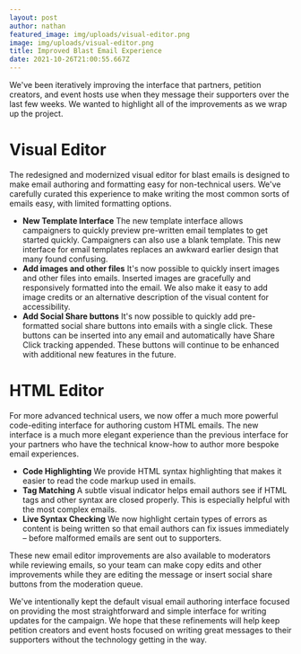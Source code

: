 ```yaml
---
layout: post
author: nathan
featured_image: img/uploads/visual-editor.png
image: img/uploads/visual-editor.png
title: Improved Blast Email Experience
date: 2021-10-26T21:00:55.667Z
---
```

We've been iteratively improving the interface that partners, petition creators, and event hosts use when they message their supporters over the last few weeks. We wanted to highlight all of the improvements as we wrap up the project. 

# Visual Editor

The redesigned and modernized visual editor for blast emails is designed to make email authoring and formatting easy for non-technical users. We've carefully curated this experience to make writing the most common sorts of emails easy, with limited formatting options. 

* **New Template Interface**
  The new template interface allows campaigners to quickly preview pre-written email templates to get started quickly. Campaigners can also use a blank template. This new interface for email templates replaces an awkward earlier design that many found confusing.
* **Add images and other files**
  It's now possible to quickly insert images and other files into emails. Inserted images are gracefully and responsively formatted into the email. We also make it easy to add image credits or an alternative description of the visual content for accessibility. 
* **Add Social Share buttons**
  It's now possible to quickly add pre-formatted social share buttons into emails with a single click. These buttons can be inserted into any email and automatically have Share Click tracking appended. These buttons will continue to be enhanced with additional new features in the future. 

# HTML Editor

For more advanced technical users, we now offer a much more powerful code-editing interface for authoring custom HTML emails. The new interface is a much more elegant experience than the previous interface for your partners who have the technical know-how to author more bespoke email experiences. 

* **Code Highlighting**
  We provide HTML syntax highlighting that makes it easier to read the code markup used in emails. 
* **Tag Matching**
  A subtle visual indicator helps email authors see if HTML tags and other syntax are closed properly. This is especially helpful with the most complex emails. 
* **Live Syntax Checking**
  We now highlight certain types of errors as content is being written so that email authors can fix issues immediately – before malformed emails are sent out to supporters. 

These new email editor improvements are also available to moderators while reviewing emails, so your team can make copy edits and other improvements while they are editing the message or insert social share buttons from the moderation queue.

We've intentionally kept the default visual email authoring interface focused on providing the most straightforward and simple interface for writing updates for the campaign. We hope that these refinements will help keep petition creators and event hosts focused on writing great messages to their supporters without the technology getting in the way.